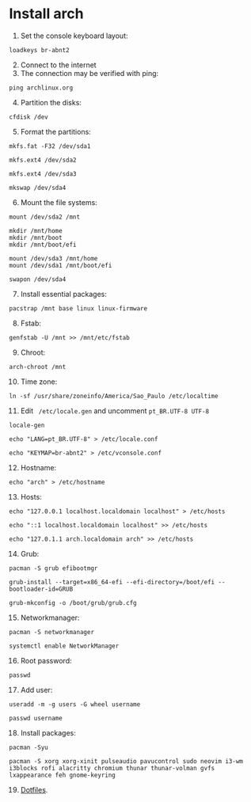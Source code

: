 # Install arch

1. Set the console keyboard layout:
```
loadkeys br-abnt2
```
2. Connect to the internet
3. The connection may be verified with ping: 
```
ping archlinux.org
```
4. Partition the disks:
```
cfdisk /dev
```
5. Format the partitions:
```
mkfs.fat -F32 /dev/sda1

mkfs.ext4 /dev/sda2

mkfs.ext4 /dev/sda3

mkswap /dev/sda4
```
6. Mount the file systems:
```
mount /dev/sda2 /mnt

mkdir /mnt/home
mkdir /mnt/boot
mkdir /mnt/boot/efi

mount /dev/sda3 /mnt/home
mount /dev/sda1 /mnt/boot/efi

swapon /dev/sda4
```
7. Install essential packages:
```
pacstrap /mnt base linux linux-firmware
```
8. Fstab:
```
genfstab -U /mnt >> /mnt/etc/fstab
```
9. Chroot:
```
arch-chroot /mnt
```
10. Time zone:
```
ln -sf /usr/share/zoneinfo/America/Sao_Paulo /etc/localtime
```

11. Edit ``` /etc/locale.gen``` and uncomment ```pt_BR.UTF-8 UTF-8```
```
locale-gen

echo "LANG=pt_BR.UTF-8" > /etc/locale.conf

echo "KEYMAP=br-abnt2" > /etc/vconsole.conf
```
12. Hostname: 
```
echo "arch" > /etc/hostname
```
13. Hosts:
```
echo "127.0.0.1 localhost.localdomain localhost" > /etc/hosts

echo "::1 localhost.localdomain localhost" >> /etc/hosts

echo "127.0.1.1	arch.localdomain arch" >> /etc/hosts
```
14. Grub:
```
pacman -S grub efibootmgr

grub-install --target=x86_64-efi --efi-directory=/boot/efi --bootloader-id=GRUB

grub-mkconfig -o /boot/grub/grub.cfg
```
15. Networkmanager:
```
pacman -S networkmanager

systemctl enable NetworkManager
```
16. Root password:
```
passwd
```
17. Add user:
```
useradd -m -g users -G wheel username

passwd username
```
18. Install packages:
```
pacman -Syu

pacman -S xorg xorg-xinit pulseaudio pavucontrol sudo neovim i3-wm i3blocks rofi alacritty chromium thunar thunar-volman gvfs lxappearance feh gnome-keyring
```
19. [Dotfiles](https://github.com/lucasrluz/dotfiles).
